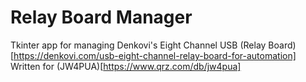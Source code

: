 # Relay Board Manager
Tkinter app for managing Denkovi's Eight Channel USB (Relay Board)[https://denkovi.com/usb-eight-channel-relay-board-for-automation]
Written for (JW4PUA)[https://www.qrz.com/db/jw4pua]